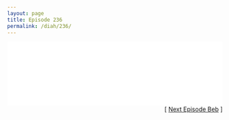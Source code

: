 ```yaml
---
layout: page
title: Episode 236
permalink: /diah/236/
---
```


<iframe allowfullscreen="true" frameborder="0" style="width:100%;" marginheight="0" marginwidth="0" mozallowfullscreen="true" scrolling="NO" src="//gdriveplayer.us/embed2.php?link=hDCudWj3GSxt1y61cAxmJgXSolPMijB%252B4WvH16YSJj07YztGz6STu3FyWdSdsj5Yv2pMi5rBdeLnwel%252BEUd3vYS3sQpGyttYGxrcO%252FVVXUNk3FxgRf47JD5xa2%252F9r4jdtHwnOhZAlsVh%252B9NL4cbum1n5d0h2OwIZGvPWAEObZ21FpDcbtfaoYTjWlVJ1rAen0G9i3XGJAQ7TtbIsMNoRLI&amp;no_adult=yes" webkitallowfullscreen="true"></iframe>

<div align="right">[ <a href="/diah/237/">Next Episode Beb</a> ]</div>

